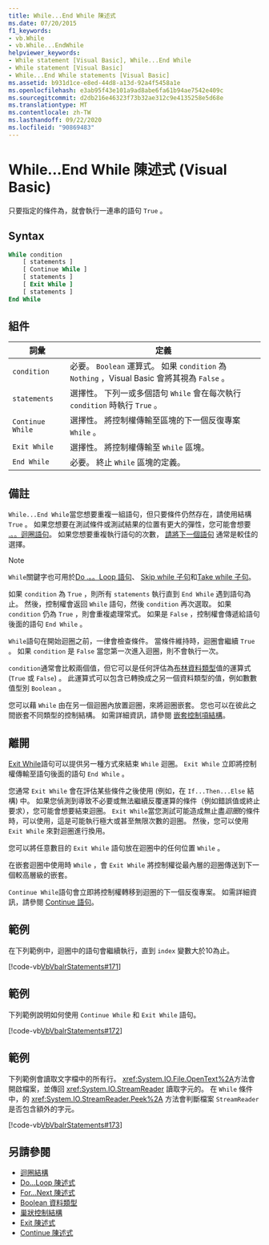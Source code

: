 ```yaml
---
title: While...End While 陳述式
ms.date: 07/20/2015
f1_keywords:
- vb.While
- vb.While...EndWhile
helpviewer_keywords:
- While statement [Visual Basic], While...End While
- While statement [Visual Basic]
- While...End While statements [Visual Basic]
ms.assetid: b931d1ce-e8ed-44d8-a13d-92a4f5458a1e
ms.openlocfilehash: e3ab95f43e101a9ad8abe6fa61b94ae7542e409c
ms.sourcegitcommit: d2db216e46323f73b32ae312c9e4135258e5d68e
ms.translationtype: MT
ms.contentlocale: zh-TW
ms.lasthandoff: 09/22/2020
ms.locfileid: "90869483"
---
```

# <a name="whileend-while-statement-visual-basic"></a>While...End While 陳述式 (Visual Basic)

只要指定的條件為，就會執行一連串的語句 `True` 。  
  
## <a name="syntax"></a>Syntax  
  
```vb  
While condition  
    [ statements ]  
    [ Continue While ]  
    [ statements ]  
    [ Exit While ]  
    [ statements ]  
End While  
```  
  
## <a name="parts"></a>組件  
  
|詞彙|定義|  
|---|---|  
|`condition`|必要。 `Boolean` 運算式。 如果 `condition` 為 `Nothing` ，Visual Basic 會將其視為 `False` 。|  
|`statements`|選擇性。 下列一或多個語句 `While` 會在每次執行 `condition` 時執行 `True` 。|  
|`Continue While`|選擇性。 將控制權傳輸至區塊的下一個反復專案 `While` 。|  
|`Exit While`|選擇性。 將控制權傳輸至 `While` 區塊。|  
|`End While`|必要。 終止 `While` 區塊的定義。|  
  
## <a name="remarks"></a>備註  

 `While...End While`當您想要重複一組語句，但只要條件仍然存在，請使用結構 `True` 。 如果您想要在測試條件或測試結果的位置有更大的彈性，您可能會想要 [.。。迴圈語句](do-loop-statement.md)。 如果您想要重複執行語句的次數， [請將下一個語句](for-next-statement.md) 通常是較佳的選擇。  
  
> [!NOTE]
> `While`關鍵字也可用於[Do .。。Loop 語句](do-loop-statement.md)、 [Skip while 子句](../queries/skip-while-clause.md)和[Take while 子句](../queries/take-while-clause.md)。  
  
 如果 `condition` 為 `True` ，則所有 `statements` 執行直到 `End While` 遇到語句為止。 然後，控制權會返回 `While` 語句，然後 `condition` 再次選取。 如果 `condition` 仍為 `True` ，則會重複處理常式。 如果是 `False` ，控制權會傳遞給語句後面的語句 `End While` 。  
  
 `While`語句在開始迴圈之前，一律會檢查條件。 當條件維持時，迴圈會繼續 `True` 。 如果 `condition` 是 `False` 當您第一次進入迴圈，則不會執行一次。  
  
 `condition`通常會比較兩個值，但它可以是任何評估為[布林資料類型](../data-types/boolean-data-type.md)值的運算式 (`True` 或 `False`) 。 此運算式可以包含已轉換成之另一個資料類型的值，例如數數值型別 `Boolean` 。  
  
 您可以藉 `While` 由在另一個迴圈內放置迴圈，來將迴圈嵌套。 您也可以在彼此之間嵌套不同類型的控制結構。 如需詳細資訊，請參閱 [嵌套控制項結構](../../programming-guide/language-features/control-flow/nested-control-structures.md)。  
  
## <a name="exit-while"></a>離開  

 [Exit While](exit-statement.md)語句可以提供另一種方式來結束 `While` 迴圈。 `Exit While` 立即將控制權傳輸至語句後面的語句 `End While` 。  
  
 您通常 `Exit While` 會在評估某些條件之後使用 (例如，在 `If...Then...Else` 結構) 中。 如果您偵測到導致不必要或無法繼續反覆運算的條件（例如錯誤值或終止要求），您可能會想要結束迴圈。 `Exit While`當您測試可能造成無止盡*迴圈*的條件時，可以使用，這是可能執行極大或甚至無限次數的迴圈。 然後，您可以使用 `Exit While` 來對迴圈進行換用。  
  
 您可以將任意數目的 `Exit While` 語句放在迴圈中的任何位置 `While` 。  
  
 在嵌套迴圈中使用時 `While` ，會 `Exit While` 將控制權從最內層的迴圈傳送到下一個較高層級的嵌套。  
  
 `Continue While`語句會立即將控制權轉移到迴圈的下一個反復專案。 如需詳細資訊，請參閱 [Continue 語句](continue-statement.md)。  
  
## <a name="example"></a>範例  

 在下列範例中，迴圈中的語句會繼續執行，直到 `index` 變數大於10為止。  
  
 [!code-vb[VbVbalrStatements#171](~/samples/snippets/visualbasic/VS_Snippets_VBCSharp/VbVbalrStatements/VB/class14.vb#171)]  
  
## <a name="example"></a>範例  

 下列範例說明如何使用 `Continue While` 和 `Exit While` 語句。  
  
 [!code-vb[VbVbalrStatements#172](~/samples/snippets/visualbasic/VS_Snippets_VBCSharp/VbVbalrStatements/VB/class14.vb#172)]  
  
## <a name="example"></a>範例  

 下列範例會讀取文字檔中的所有行。 <xref:System.IO.File.OpenText%2A>方法會開啟檔案，並傳回 <xref:System.IO.StreamReader> 讀取字元的。 在 `While` 條件中，的 <xref:System.IO.StreamReader.Peek%2A> 方法會判斷檔案 `StreamReader` 是否包含額外的字元。  
  
 [!code-vb[VbVbalrStatements#173](~/samples/snippets/visualbasic/VS_Snippets_VBCSharp/VbVbalrStatements/VB/class14.vb#173)]  
  
## <a name="see-also"></a>另請參閱

- [迴圈結構](../../programming-guide/language-features/control-flow/loop-structures.md)
- [Do...Loop 陳述式](do-loop-statement.md)
- [For...Next 陳述式](for-next-statement.md)
- [Boolean 資料類型](../data-types/boolean-data-type.md)
- [巢狀控制結構](../../programming-guide/language-features/control-flow/nested-control-structures.md)
- [Exit 陳述式](exit-statement.md)
- [Continue 陳述式](continue-statement.md)

